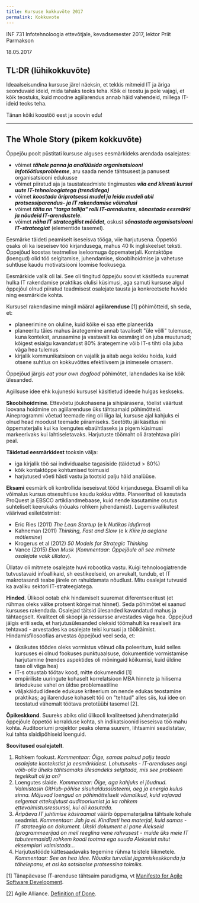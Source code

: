 ```yaml
---
title: Kursuse kokkuvõte 2017
permalink: Kokkuvote
---
```


INF 731 Infotehnoloogia ettevõtjale, kevadsemester 2017, lektor Priit Parmakson

18.05.2017

## TL:DR (lühikokkuvõte)

Ideaalseisundina kursuse järel näeksin, et tekkis mitmeid IT ja äriga seonduvaid ideid, mida tahaks teoks teha. Kõik ei teostu ja pole vajagi, et kõik teostuks, kuid moodne agiilarendus annab häid vahendeid, millega IT-ideid teoks teha.

Tänan kõiki koostöö eest ja soovin edu! 

***

## The Whole Story (pikem kokkuvõte)

Õppejõu poolt püstitati kursuse alguses eesmärkideks arendada osalejates:
- võimet ***tähele panna ja analüüsida organisatsiooni infotöötlusprobleeme***, aru saada nende tähtsusest ja panusest organisatsiooni edukusse
- võimet piiratud aja ja taustateadmiste tingimustes ***viia end kiiresti kurssi uute IT-tehnoloogiatega (trendidega)***
- võimet ***koostada äriprotsessi mudel ja leida mudeli abil protsessiparendus- ja IT rakendamise võimalusi***
- võimet ***täita nn "targa tellija" rolli IT-arendustes***, ***sõnastada eesmärki ja nõudeid IT-arendustele***.
- võimet ***näha IT strateegilist mõõdet***, oskust ***sõnastada organisatsiooni IT-strateegiat*** (elementide tasemel).

Eesmärke täideti peamiselt iseseisva tööga, viie harjutusena. Õppetöö osaks oli ka iseseisev töö kirjandusega, mahus 40 lk ingliskeelset teksti. Õppejõud koostas teatmelise iseloomuga õppematerjali. Kontaktõpe (loengud) olid töö selgitamise, juhendamise, skoobihoidmise ja vahetuse suhtluse kaudu motivatsiooni loomise fookusega.

Eesmärkide valik oli lai. See oli tingitud õppejõu soovist käsitleda suuremat hulka IT rakendamise praktikas olulisi küsimusi, aga samuti kursuse algul õppejõul olnud piiratud teadmisest osalejate tausta ja konkreetsete huvide ning eesmärkide kohta.

Kursusel rakendasime mingil määral **agiilarenduse** [1] põhimõtteid, sh seda, et:

- planeerimine on oluline, kuid kõike ei saa ette planeerida
- planeeritu täies mahus ärategemine annab tavaliselt "üle võlli" tulemuse, kuna kontekst, arusaamine ja vastavalt ka eesmärgid on juba muutunud; kõigest esialgu kavandatust 80% ärategemine võib IT-s tihti olla juba väga hea tulemus
- kirjalik kommunikatsioon on vajalik ja aitab aega kokku hoida, kuid otsene suhtlus on kokkuvõttes efektiivsem ja inimesele omasem.

Õppejõud järgis _eat your own dogfood_ põhimõtet, lahendades ka ise kõik ülesanded.  

Agiilsuse idee ehk kujuneski kursusel käsitletud ideede hulgas keskseks.

**Skoobihoidmine**. Ettevõetu jõukohasena ja sihipärasena, tõelist väärtust loovana hoidmine on agiilarenduse üks tähtsamaid põhimõtteid. Aineprogrammi võetud teemade ring oli liiga lai, kursuse ajal kahjuks ei olnud head moodust teemade piiramiseks. Seetõttu jäi käsitlus nii õppematerjalis kui ka loengutes ebaühtlaseks ja pigem küsimusi markeerivaks kui lahtiseletavaks. Harjutuste töömaht oli äratehtava piiri peal.  

**Täidetud eesmärkidest** tooksin välja:

- iga kirjalik töö sai individuaalse tagasiside (täidetud > 80%)
- kõik kontaktõppe kohtumised toimusid
- harjutused võeti hästi vastu ja tootsid palju häid analüüse.

**Eksami** eesmärk oli kontrollida iseseisvat tööd kirjandusega. Eksamil oli ka võimalus kursus otsesuhtluse kaudu kokku võtta. Planeeritud oli kasutada ProQuest ja EBSCO artikliandmebaase, kuid nende kasutamine osutus suhteliselt keerukaks (nõuaks rohkem juhendamist). Lugemisvalikutest väärivad esiletõstmist:

- Eric Ries (2011) _The Lean Startup_ (e k _Nutikas idufirma_)
- Kahneman (2011) _Thinking, Fast and Slow_ (e k _Kiire ja aeglane mõtlemine_)
- Krogerus et al (2012) _50 Models for Strategic Thinking_
- Vance (2015) _Elon Musk_ (_Kommentaar: Õppejõule oli see mitmete osalejate valik üllatav_).

Üllatav oli mitmete osalejate huvi robootika vastu. Kuigi tehnoloogiatrende tutvustavaid infoallikaid, sh eestikeelseid, on arvukalt, tundub, et IT makrotasandi teabe järele on rahuldamata nõudlust. Mitu osalejat tutvusid ka avaliku sektori IT-strateegiatega.

**Hinded**. Ülikool ootab ehk hindamiselt suuremat diferentseeritust (et rühmas oleks väike protsent kõrgeimat hinnet). Seda põhimõtet ei saanud kursuses rakendada. Osalejad täitsid ülesanded kavandatud mahus ja tähtaegselt. Kvaliteet oli skoopi ja ressursse arvestades väga hea. Õppejõud jälgis eriti seda, et harjutusülesanded oleksid töömahult ka reaalselt ära tehtavad - arvestades ka osalejate teisi kursusi ja töölkäimist. Hindamisfilosoofias arvestas õppejõud veel seda, et:

- üksikutes töödes oleks vormistus võinud olla poleeritum, kuid selles kursuses ei olnud fookuses punktuaalsuse, dokumentide vormistamise harjutamine (nendes aspektides oli mõningaid kõikumisi, kuid üldine tase oli väga hea)
- IT-s otsustab töötav kood, mitte dokumendid [1]
- empiiriliste uuringute kohaselt korrelatsioon MBA hinnete ja hilisema äriedukuse vahel on üldse problemaatiline
- väljakäidud ideede edukuse kriteerium on nende edukas teostamine praktikas; agiilarenduse kohaselt töö on "tehtud" alles siis, kui idee on teostatud vähemalt töötava prototüübi tasemel [2].

**Õpikeskkond**. Suureks abiks olid ülikooli kvaliteetsed juhendmaterjalid õppejõule õppetöö korralduse kohta, sh indikatsioonid iseseisva töö mahu kohta. Auditooriumi projektor peaks olema suurem, lihtsamini seadistatav, kui tahta slaidipõhiseid loenguid. 

**Soovitused osalejatelt**.

1. Rohkem fookust. _Kommentaar: Õige, samas polnud palju teada osalejate kontekstist ja eesmärkidest. Lohutuseks - IT-arenduses ongi võib-olla üheks tähtsamaks ülesandeks selgitada, mis see probleem tegelikult oli ja on?_
2. Loengutes slaide. _Kommentaar: Õige, aga kahjuks ei jõudnud. Valmistasin GitHub-põhise sisuhaldussüsteemi, aeg ja energia kulus sinna. Mõjuvad loengud on põhimõtteliselt võimalikud, kuid vajavad selgemat ettekujutust auditooriumist ja ka rohkem ettevalmistusressurssi, kui oli kasutada._
3. _Äripäeva IT juhtimise käsiraamat_ väärib õppematerjalina tähtsale kohale seadmist. _Kommentaar: Jah ja ei. Kindlasti hea materjal, kuid samas - IT strateegia on dokument. Ükski dokument ei pane Alekseid (programmeerijad on meil reeglina vene rahvusest - muide üks meie IT tabuteemasid!) rohkem koodi tootma ega suuda Alekseist mitut eksemplari valmistada..._
4. Harjutustööde kättesaadavaks tegemine rühma teistele liikmetele. _Kommentaar: See on hea idee. Nõuaks turvalist jagamiskeskkonda ja tähelepanu, et asi ka sotsiaalse protsessina toimiks._

[1] Tänapäevase IT-arenduse tähtsaim paradigma, vt [Manifesto for Agile Software Development](http://agilemanifesto.org/).

[2] Agile Alliance. [Definition of Done](https://www.agilealliance.org/glossary/definition-of-done/).